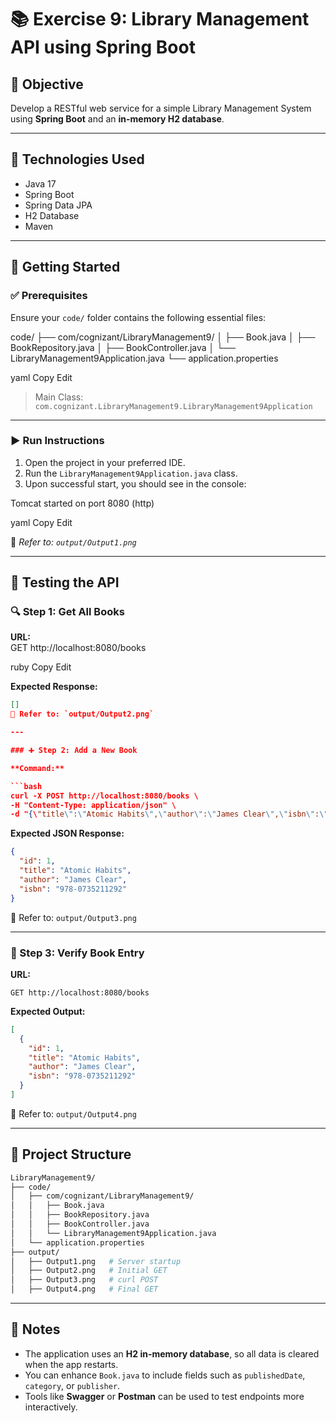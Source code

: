 # 📚 Exercise 9: Library Management API using Spring Boot

## 🎯 Objective

Develop a RESTful web service for a simple Library Management System using **Spring Boot** and an **in-memory H2 database**.

---

## 🧰 Technologies Used

- Java 17  
- Spring Boot  
- Spring Data JPA  
- H2 Database  
- Maven  

---

## 🚀 Getting Started

### ✅ Prerequisites

Ensure your `code/` folder contains the following essential files:

code/
├── com/cognizant/LibraryManagement9/
│ ├── Book.java
│ ├── BookRepository.java
│ ├── BookController.java
│ └── LibraryManagement9Application.java
└── application.properties

yaml
Copy
Edit

> Main Class: `com.cognizant.LibraryManagement9.LibraryManagement9Application`

---

### ▶️ Run Instructions

1. Open the project in your preferred IDE.
2. Run the `LibraryManagement9Application.java` class.
3. Upon successful start, you should see in the console:

Tomcat started on port 8080 (http)

yaml
Copy
Edit

📸 *Refer to: `output/Output1.png`*

---

## 🧪 Testing the API

### 🔍 Step 1: Get All Books

**URL:**  
GET http://localhost:8080/books

ruby
Copy
Edit

**Expected Response:**

```json
[]
📸 Refer to: `output/Output2.png`

---

### ➕ Step 2: Add a New Book

**Command:**

```bash
curl -X POST http://localhost:8080/books \
-H "Content-Type: application/json" \
-d "{\"title\":\"Atomic Habits\",\"author\":\"James Clear\",\"isbn\":\"978-0735211292\"}"
```

**Expected JSON Response:**

```json
{
  "id": 1,
  "title": "Atomic Habits",
  "author": "James Clear",
  "isbn": "978-0735211292"
}
```

📸 Refer to: `output/Output3.png`

---

### 🔁 Step 3: Verify Book Entry

**URL:**

```
GET http://localhost:8080/books
```

**Expected Output:**

```json
[
  {
    "id": 1,
    "title": "Atomic Habits",
    "author": "James Clear",
    "isbn": "978-0735211292"
  }
]
```

📸 Refer to: `output/Output4.png`

---

## 📁 Project Structure

```bash
LibraryManagement9/
├── code/
│   ├── com/cognizant/LibraryManagement9/
│   │   ├── Book.java
│   │   ├── BookRepository.java
│   │   ├── BookController.java
│   │   └── LibraryManagement9Application.java
│   └── application.properties
├── output/
│   ├── Output1.png   # Server startup
│   ├── Output2.png   # Initial GET
│   ├── Output3.png   # curl POST
│   ├── Output4.png   # Final GET
```

---

## 📝 Notes

- The application uses an **H2 in-memory database**, so all data is cleared when the app restarts.
- You can enhance `Book.java` to include fields such as `publishedDate`, `category`, or `publisher`.
- Tools like **Swagger** or **Postman** can be used to test endpoints more interactively.


